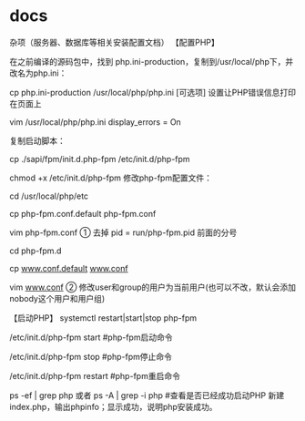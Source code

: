 # docs
杂项（服务器、数据库等相关安装配置文档）
【配置PHP】

在之前编译的源码包中，找到 php.ini-production，复制到/usr/local/php下，并改名为php.ini：

  cp php.ini-production /usr/local/php/php.ini
[可选项] 设置让PHP错误信息打印在页面上 

  vim /usr/local/php/php.ini 
  display_errors = On

复制启动脚本：

  cp ./sapi/fpm/init.d.php-fpm /etc/init.d/php-fpm
 
  chmod +x /etc/init.d/php-fpm
修改php-fpm配置文件：

  cd /usr/local/php/etc
 
  cp php-fpm.conf.default php-fpm.conf
 
  vim php-fpm.conf
① 去掉 pid = run/php-fpm.pid 前面的分号

 cd php-fpm.d
 
 cp www.conf.default www.conf
 
 vim www.conf
② 修改user和group的用户为当前用户(也可以不改，默认会添加nobody这个用户和用户组)

【启动PHP】
systemctl restart|start|stop  php-fpm

  /etc/init.d/php-fpm start        #php-fpm启动命令
 
  /etc/init.d/php-fpm stop         #php-fpm停止命令
 
  /etc/init.d/php-fpm restart        #php-fpm重启命令
  
 
  ps -ef | grep php 或者 ps -A | grep -i php  #查看是否已经成功启动PHP
新建index.php，输出phpinfo；显示成功，说明php安装成功。
